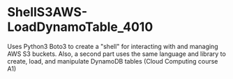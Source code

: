 # ShellS3AWS-LoadDynamoTable_4010
Uses Python3 Boto3 to create a "shell" for interacting with and managing AWS S3 buckets. Also, a second part uses the same language and library to create, load, and manipulate DynamoDB tables (Cloud Computing course A1)
